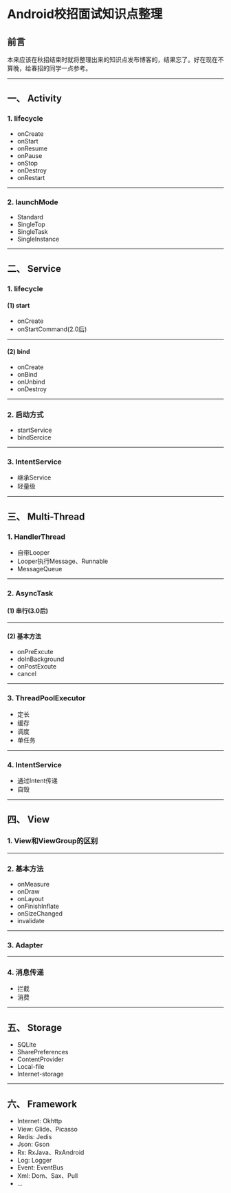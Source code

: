 # Android校招面试知识点整理

## 前言

本来应该在秋招结束时就将整理出来的知识点发布博客的，结果忘了。好在现在不算晚，给春招的同学一点参考。

---
## 一、 Activity
### 1. lifecycle
- onCreate
- onStart
- onResume
- onPause
- onStop
- onDestroy
- onRestart

---
### 2. launchMode
- Standard
- SingleTop
- SingleTask
- SingleInstance

---
## 二、 Service
### 1. lifecycle
#### (1) start
- onCreate
- onStartCommand(2.0后)

---
#### (2) bind
- onCreate
- onBind
- onUnbind
- onDestroy

---
### 2. 启动方式
- startService
- bindSercice

---
### 3. IntentService
- 继承Service
- 轻量级

---
## 三、 Multi-Thread
### 1. HandlerThread
- 自带Looper
- Looper执行Message、Runnable
- MessageQueue

---
### 2. AsyncTask
#### (1) 串行(3.0后)

---
#### (2) 基本方法
- onPreExcute
- doInBackground
- onPostExcute
- cancel

---
### 3. ThreadPoolExecutor
- 定长
- 缓存
- 调度
- 单任务

---
### 4. IntentService
- 通过Intent传递
- 自毁

---
## 四、 View
### 1. View和ViewGroup的区别

---
### 2. 基本方法
- onMeasure
- onDraw
- onLayout
- onFinishInflate
- onSizeChanged
- invalidate

---
### 3. Adapter

---
### 4. 消息传递
- 拦截
- 消费

---
## 五、 Storage
- SQLite
- SharePreferences
- ContentProvider
- Local-file
- Internet-storage

---
## 六、 Framework
- Internet: Okhttp
- View: Glide、Picasso
- Redis: Jedis
- Json: Gson
- Rx: RxJava、RxAndroid
- Log: Logger
- Event: EventBus
- Xml: Dom、Sax、Pull
- ...
